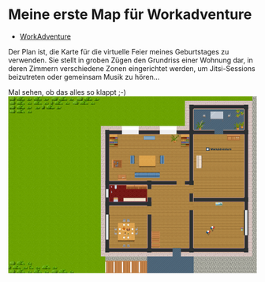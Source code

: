# Meine erste Map für Workadventure

* [WorkAdventure](https://workadventu.re)

Der Plan ist, die Karte für die virtuelle Feier meines Geburtstages zu verwenden. Sie stellt in groben Zügen den Grundriss einer Wohnung dar, in deren Zimmern verschiedene Zonen eingerichtet werden, um Jitsi-Sessions beizutreten oder gemeinsam Musik zu hören...

Mal sehen, ob das alles so klappt ;-)
![map](./map.png)
